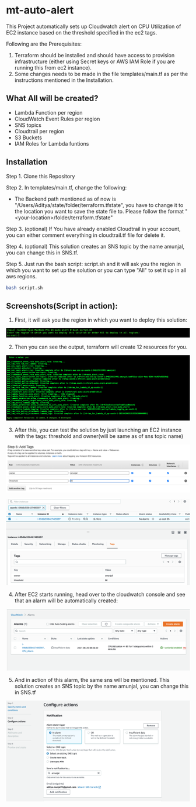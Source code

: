 # mt-auto-alert

This Project automatically sets up Cloudwatch alert on CPU Utilization of EC2 instance based on the threshold specified in the ec2 tags.


Following are the Prerequisites:

1. Terraform should be installed and should have access to provision infrastructure (either using Secret keys or AWS IAM Role if you are running this from ec2 instance).
2. Some changes needs to be made in the file templates/main.tf as per the instructions mentioned in the Installation.


## What All will be created?

* Lambda Function per region
* CloudWatch Event Rules per region
* SNS topics
* Cloudtrail per region
* S3 Buckets
* IAM Roles for Lambda funtions

## Installation

Step 1. Clone this Repository

Step 2. In templates/main.tf, change the following:
  *  The Backend path mentioned as of now is "/Users/Aditya/state/folder/terraform.tfstate", you have to change it to the location you want to save the state file to. Please follow the format "\<your-location\>/folder/terraform.tfstate"

Step 3. (optional) If You have already enabled Cloudtrail in your account, you can either comment everything in cloudtrail.tf file for delete it.

Step 4. (optional) This solution creates an SNS topic by the name amunjal, you can change this in SNS.tf.

Step 5. Just run the bash script: script.sh and it will ask you the region in which you want to set up the solution or you can type "All" to set it up in all aws regions.

```bash
bash script.sh
```

## Screenshots(Script in action):

1. First, it will ask you the region in which you want to deploy this solution:

![Alt text](./screenshots/1.png?raw=true "Terraform in action")

2. Then you can see the output, terraform will create 12 resources for you.

![Alt text](./screenshots/2.png?raw=true "Terraform in action")

3. After this, you can test the solution by just launching an EC2 instance with the tags: threshold and owner(will be same as of sns topic name)

![Alt text](./screenshots/3.png?raw=true "Terraform in action")


![Alt text](./screenshots/4.png?raw=true "Terraform in action")

4. After EC2 starts running, head over to the cloudwatch console and see that an alarm will be automatically created:

![Alt text](./screenshots/5.png?raw=true "Terraform in action")

5. And in action of this alarm, the same sns will be mentioned. This solution creates an SNS topic by the name amunjal, you can change this in SNS.tf

![Alt text](./screenshots/6.png?raw=true "Terraform in action")
